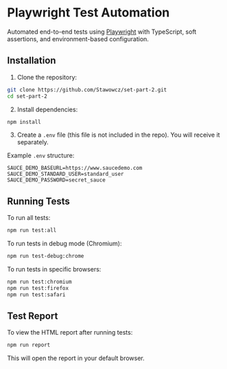 # Playwright Test Automation

Automated end-to-end tests using [Playwright](https://playwright.dev/) with TypeScript, soft assertions, and environment-based configuration.

## Installation

1. Clone the repository:

```bash
git clone https://github.com/Stawowcz/set-part-2.git
cd set-part-2
```

2. Install dependencies:

```bash
npm install
```

3. Create a `.env` file (this file is not included in the repo). You will receive it separately.

Example `.env` structure:

```env
SAUCE_DEMO_BASEURL=https://www.saucedemo.com
SAUCE_DEMO_STANDARD_USER=standard_user
SAUCE_DEMO_PASSWORD=secret_sauce
```

## Running Tests

To run all tests:

```bash
npm run test:all
```

To run tests in debug mode (Chromium):

```bash
npm run test-debug:chrome
```

To run tests in specific browsers:

```bash
npm run test:chromium
npm run test:firefox
npm run test:safari
```

## Test Report

To view the HTML report after running tests:

```bash
npm run report
```

This will open the report in your default browser.
